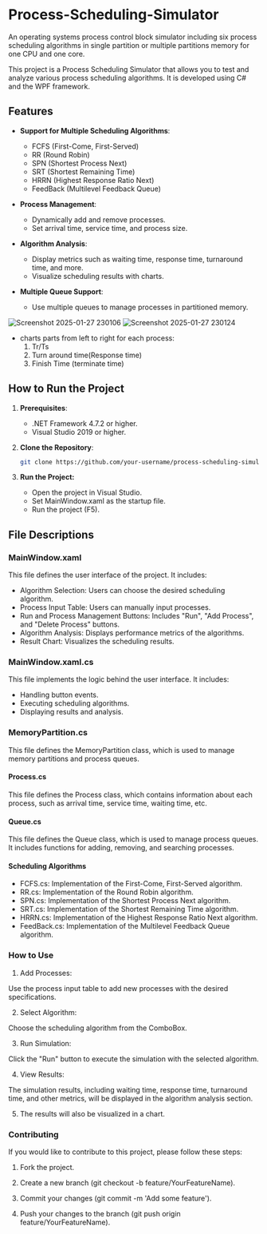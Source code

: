 # Process-Scheduling-Simulator
An operating systems process control block simulator including six process scheduling algorithms in single partition or multiple partitions memory for one CPU and one core.

This project is a Process Scheduling Simulator that allows you to test and analyze various process scheduling algorithms. It is developed using C# and the WPF framework.
## Features

- **Support for Multiple Scheduling Algorithms**:
  - FCFS (First-Come, First-Served)
  - RR (Round Robin)
  - SPN (Shortest Process Next)
  - SRT (Shortest Remaining Time)
  - HRRN (Highest Response Ratio Next)
  - FeedBack (Multilevel Feedback Queue)

- **Process Management**:
  - Dynamically add and remove processes.
  - Set arrival time, service time, and process size.

- **Algorithm Analysis**:
  - Display metrics such as waiting time, response time, turnaround time, and more.
  - Visualize scheduling results with charts.

- **Multiple Queue Support**:
  - Use multiple queues to manage processes in partitioned memory.

![Screenshot 2025-01-27 230106](https://github.com/user-attachments/assets/864c7b33-4ea9-44b0-b182-030103154a4c)
![Screenshot 2025-01-27 230124](https://github.com/user-attachments/assets/1107ec48-3908-4e65-902f-e4d1813fdac7)
  - charts parts from left to right for each process:
      1. Tr/Ts
      2. Turn around time(Response time)
      3. Finish Time (terminate time)

## How to Run the Project

1. **Prerequisites**:
   - .NET Framework 4.7.2 or higher.
   - Visual Studio 2019 or higher.

2. **Clone the Repository**:
   ```bash
   git clone https://github.com/your-username/process-scheduling-simulator.git
   ```
3. **Run the Project:**
   - Open the project in Visual Studio.
   - Set MainWindow.xaml as the startup file.
   - Run the project (F5).
## File Descriptions
### MainWindow.xaml
This file defines the user interface of the project. It includes:
  - Algorithm Selection: Users can choose the desired scheduling algorithm.
  - Process Input Table: Users can manually input processes.
  - Run and Process Management Buttons: Includes "Run", "Add Process", and "Delete Process" buttons.
  - Algorithm Analysis: Displays performance metrics of the algorithms.
  - Result Chart: Visualizes the scheduling results.
### MainWindow.xaml.cs
This file implements the logic behind the user interface. It includes:
  - Handling button events.
  - Executing scheduling algorithms.
  - Displaying results and analysis.
### MemoryPartition.cs
This file defines the MemoryPartition class, which is used to manage memory partitions and process queues.

#### Process.cs
This file defines the Process class, which contains information about each process, such as arrival time, service time, waiting time, etc.

#### Queue.cs
This file defines the Queue class, which is used to manage process queues. It includes functions for adding, removing, and searching processes.

#### Scheduling Algorithms
  - FCFS.cs: Implementation of the First-Come, First-Served algorithm.
  - RR.cs: Implementation of the Round Robin algorithm.
  - SPN.cs: Implementation of the Shortest Process Next algorithm.
  - SRT.cs: Implementation of the Shortest Remaining Time algorithm.
  - HRRN.cs: Implementation of the Highest Response Ratio Next algorithm.
  - FeedBack.cs: Implementation of the Multilevel Feedback Queue algorithm.

### How to Use
  1. Add Processes:

Use the process input table to add new processes with the desired specifications.

  2. Select Algorithm:

Choose the scheduling algorithm from the ComboBox.

  3. Run Simulation:

Click the "Run" button to execute the simulation with the selected algorithm.

  4. View Results:

The simulation results, including waiting time, response time, turnaround time, and other metrics, will be displayed in the algorithm analysis section.

  5. The results will also be visualized in a chart.

### Contributing
If you would like to contribute to this project, please follow these steps:

  1. Fork the project.

  2. Create a new branch (git checkout -b feature/YourFeatureName).

  3. Commit your changes (git commit -m 'Add some feature').

  4. Push your changes to the branch (git push origin feature/YourFeatureName).
      
